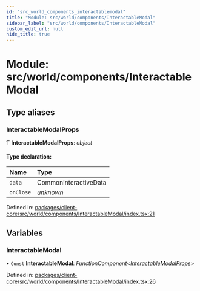 ```yaml
---
id: "src_world_components_interactablemodal"
title: "Module: src/world/components/InteractableModal"
sidebar_label: "src/world/components/InteractableModal"
custom_edit_url: null
hide_title: true
---
```


# Module: src/world/components/InteractableModal

## Type aliases

### InteractableModalProps

Ƭ **InteractableModalProps**: *object*

#### Type declaration:

| Name | Type |
| :------ | :------ |
| `data` | CommonInteractiveData |
| `onClose` | *unknown* |

Defined in: [packages/client-core/src/world/components/InteractableModal/index.tsx:21](https://github.com/xr3ngine/xr3ngine/blob/7e8e151f1/packages/client-core/src/world/components/InteractableModal/index.tsx#L21)

## Variables

### InteractableModal

• `Const` **InteractableModal**: *FunctionComponent*<[*InteractableModalProps*](src_world_components_interactablemodal.md#interactablemodalprops)\>

Defined in: [packages/client-core/src/world/components/InteractableModal/index.tsx:26](https://github.com/xr3ngine/xr3ngine/blob/7e8e151f1/packages/client-core/src/world/components/InteractableModal/index.tsx#L26)

